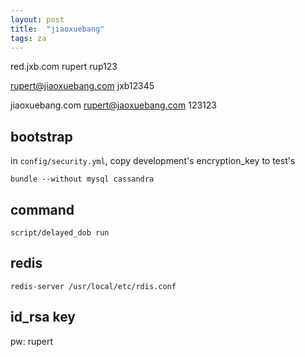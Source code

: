 ```yaml
---
layout: post
title:  "jiaoxuebang"
tags: za
---
```


red.jxb.com     rupert     rup123

rupert@jiaoxuebang.com     jxb12345

jiaoxuebang.com            rupert@jaoxuebang.com     123123

## bootstrap
in `config/security.yml`, copy development's encryption_key to test's

`bundle --without mysql cassandra`

## command
`script/delayed_dob run`

## redis
`redis-server /usr/local/etc/rdis.conf`

## id_rsa key
pw: rupert